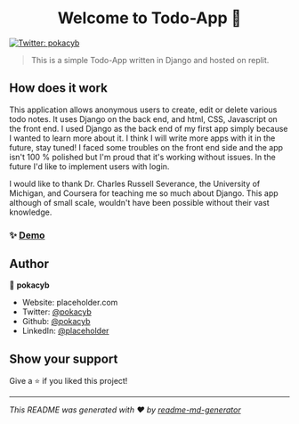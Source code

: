 <h1 align="center">Welcome to Todo-App 👋</h1>
<p>
  <a href="https://twitter.com/pokacyb" target="_blank">
    <img alt="Twitter: pokacyb" src="https://img.shields.io/twitter/follow/pokacyb.svg?style=social" />
  </a>
</p>

> This is a simple Todo-App written in Django and hosted on replit.

## How does it work
This application allows anonymous users to create, edit or delete various todo notes. It uses Django on the back end, and html, CSS, Javascript on the front end.
I used Django as the back end of my first app simply because I wanted to learn more about it. I think I will write more apps with it in the future, stay tuned!
I faced some troubles on the front end side and the app isn't 100 % polished but I'm proud that it's working without issues. In the future I'd like to implement users with login.

I would like to thank Dr. Charles Russell Severance, the University of Michigan, and Coursera for teaching me so much about Django. This app although of small scale, wouldn't have been possible without their vast knowledge.

### ✨ [Demo](https://todo-app.pokacyb.repl.co/)

## Author

👤 **pokacyb**

* Website: placeholder.com
* Twitter: [@pokacyb](https://twitter.com/pokacyb)
* Github: [@pokacyb](https://github.com/pokacyb)
* LinkedIn: [@placeholder](https://linkedin.com/in/placeholder)

## Show your support

Give a ⭐️ if you liked this project!

***
_This README was generated with ❤️ by [readme-md-generator](https://github.com/kefranabg/readme-md-generator)_
